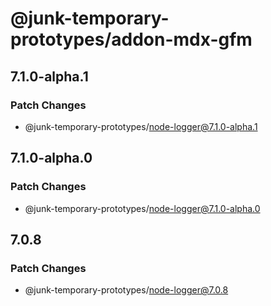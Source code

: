 # @junk-temporary-prototypes/addon-mdx-gfm

## 7.1.0-alpha.1

### Patch Changes

- @junk-temporary-prototypes/node-logger@7.1.0-alpha.1

## 7.1.0-alpha.0

### Patch Changes

- @junk-temporary-prototypes/node-logger@7.1.0-alpha.0

## 7.0.8

### Patch Changes

- @junk-temporary-prototypes/node-logger@7.0.8
